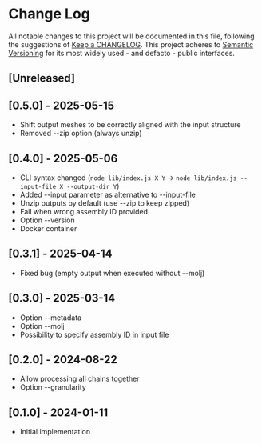 # Change Log
All notable changes to this project will be documented in this file, following the suggestions of [Keep a CHANGELOG](http://keepachangelog.com/). This project adheres to [Semantic Versioning](http://semver.org/) for its most widely used - and defacto - public interfaces.

## [Unreleased]

## [0.5.0] - 2025-05-15

- Shift output meshes to be correctly aligned with the input structure
- Removed --zip option (always unzip)

## [0.4.0] - 2025-05-06

- CLI syntax changed (`node lib/index.js X Y` -> `node lib/index.js --input-file X --output-dir Y`)
- Added --input parameter as alternative to --input-file
- Unzip outputs by default (use --zip to keep zipped)
- Fail when wrong assembly ID provided
- Option --version
- Docker container

## [0.3.1] - 2025-04-14

- Fixed bug (empty output when executed without --molj)

## [0.3.0] - 2025-03-14

- Option --metadata
- Option --molj
- Possibility to specify assembly ID in input file

## [0.2.0] - 2024-08-22

- Allow processing all chains together
- Option --granularity

## [0.1.0] - 2024-01-11

- Initial implementation
